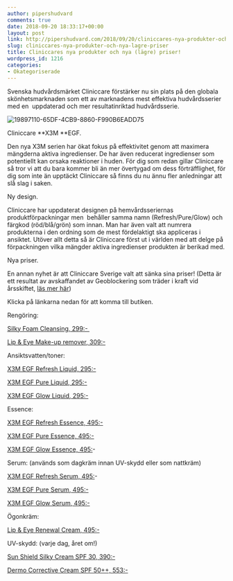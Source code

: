```yaml
---
author: pipershudvard
comments: true
date: 2018-09-20 18:33:17+00:00
layout: post
link: http://pipershudvard.com/2018/09/20/cliniccares-nya-produkter-och-nya-lagre-priser/
slug: cliniccares-nya-produkter-och-nya-lagre-priser
title: Cliniccares nya produkter och nya (lägre) priser!
wordpress_id: 1216
categories:
- Okategoriserade
---
```


Svenska hudvårdsmärket Cliniccare förstärker nu sin plats på den globala skönhetsmarknaden som ett av marknadens mest effektiva hudvårdsserier med en  uppdaterad och mer resultatinriktad hudvårdsserie.

![19897110-65DF-4CB9-8860-F990B6EADD75](https://pipershudvard.files.wordpress.com/2018/07/19897110-65df-4cb9-8860-f990b6eadd75.jpeg?w=600)

Cliniccare **X3M **EGF.

Den nya X3M serien har ökat fokus på effektivitet genom att maximera mängderna aktiva ingredienser. De har även reducerat ingredienser som potentiellt kan orsaka reaktioner i huden. För dig som redan gillar Cliniccare så tror vi att du bara kommer bli än mer övertygad om dess förträfflighet, för dig som inte än upptäckt Cliniccare så finns du nu ännu fler anledningar att slå slag i saken.

Ny design.

Cliniccare har uppdaterat designen på hemvårdsseriernas produktförpackningar men  behåller samma namn (Refresh/Pure/Glow) och färgkod (röd/blå/grön) som innan. Man har även valt att numrera produkterna i den ordning som de mest fördelaktigt ska appliceras i ansiktet. Utöver allt detta så är Cliniccare först ut i världen med att delge på förpackningen vilka mängder aktiva ingredienser produkten är berikad med.

Nya priser.

En annan nyhet är att Cliniccare Sverige valt att sänka sina priser! (Detta är ett resultat av avskaffandet av Geoblockering som träder i kraft vid årsskiftet, [läs mer här](http://www.consilium.europa.eu/sv/policies/geo-blocking/))

Klicka på länkarna nedan för att komma till butiken.

Rengöring:

[Silky Foam Cleansing, 299:- ](https://www.beauty-bar.se/produkt/testprodukt-8/?ref=14)

[Lip & Eye Make-up remover, 309:-](https://www.beauty-bar.se/produkt/lip-eye-make-up-remover100ml-2/?ref=14)

Ansiktsvatten/toner:

[X3M EGF Refresh Liquid, 295:-](https://www.beauty-bar.se/produkt/x3m-egf-refresh-liquid100ml/?ref=14)

[X3M EGF Pure Liquid, 295:-](https://www.beauty-bar.se/produkt/x3m-egf-pure-toner100ml/?ref=14)

[X3M EGF Glow Liquid, 295:-](https://www.beauty-bar.se/produkt/x3megf-glow-liquid-100ml/?ref=14)

Essence:

[X3M EGF Refresh Essence, 495:-](https://www.beauty-bar.se/produkt/x3m-egf-refresh-essence50ml/?ref=14)

[X3M EGF Pure Essence, 495:-](https://www.beauty-bar.se/produkt/x3m-egf-pure-essence50ml/?ref=14)

[X3M EGF Glow Essence, 495:](https://www.beauty-bar.se/produkt/x3megf-glow-essence50ml/?ref=14)-

Serum: (används som dagkräm innan UV-skydd eller som nattkräm)

[X3M EGF Refresh Serum, 495:](https://www.beauty-bar.se/produkt/x3megf-refresh-serum50ml/?ref=14)-

[X3M EGF Pure Serum, 495:-](https://www.beauty-bar.se/produkt/x3m-egf-pure-serum50ml/?ref=14)

[X3M EGF Glow Serum, 495:-](https://www.beauty-bar.se/produkt/x3m-egf-glow-serum50ml/?ref=14)

Ögonkräm:

[Lip & Eye Renewal Cream, 495:-](https://www.beauty-bar.se/produkt/dermo-corrective-cream-spf-5030ml-kopia/?ref=14)

UV-skydd: (varje dag, året om!)

[Sun Shield Silky Cream SPF 30, 390:-](https://www.beauty-bar.se/produkt/sun-shield-silky-cream-spf-30-pa50ml/?ref=14)

[Dermo Corrective Cream SPF 50++, 553:-](https://www.beauty-bar.se/produkt/dermocorrective/?ref=14)
